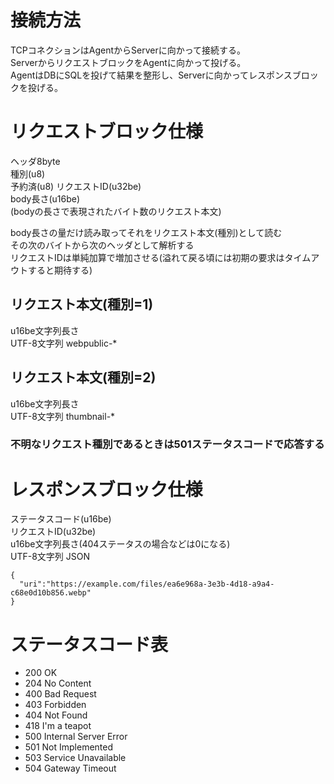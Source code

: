 # 接続方法
TCPコネクションはAgentからServerに向かって接続する。  
ServerからリクエストブロックをAgentに向かって投げる。  
AgentはDBにSQLを投げて結果を整形し、Serverに向かってレスポンスブロックを投げる。  

# リクエストブロック仕様
ヘッダ8byte  
種別(u8)  
予約済(u8)
リクエストID(u32be)  
body長さ(u16be)  
(bodyの長さで表現されたバイト数のリクエスト本文)

body長さの量だけ読み取ってそれをリクエスト本文(種別)として読む  
その次のバイトから次のヘッダとして解析する  
リクエストIDは単純加算で増加させる(溢れて戻る頃には初期の要求はタイムアウトすると期待する)  

## リクエスト本文(種別=1)
u16be文字列長さ  
UTF-8文字列 webpublic-*  

## リクエスト本文(種別=2)
u16be文字列長さ  
UTF-8文字列 thumbnail-*  

### 不明なリクエスト種別であるときは501ステータスコードで応答する

# レスポンスブロック仕様
ステータスコード(u16be)  
リクエストID(u32be)  
u16be文字列長さ(404ステータスの場合などは0になる)  
UTF-8文字列 JSON  
```
{
  "uri":"https://example.com/files/ea6e968a-3e3b-4d18-a9a4-c68e0d10b856.webp"
}
```

# ステータスコード表
* 200 OK
* 204 No Content
* 400 Bad Request
* 403 Forbidden
* 404 Not Found
* 418 I'm a teapot
* 500 Internal Server Error
* 501 Not Implemented
* 503 Service Unavailable
* 504 Gateway Timeout
